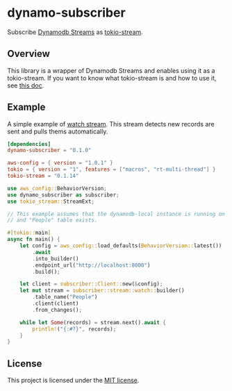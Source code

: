 # dynamo-subscriber

Subscribe [Dynamodb Streams](https://docs.aws.amazon.com/amazondynamodb/latest/developerguide/streamsmain.html) as [tokio-stream](https://tokio.rs/tokio/tutorial/streams).

## Overview

This library is a wrapper of Dynamodb Streams and enables using it as a tokio-stream. If you want to know what tokio-stream is and how to use it, see [this doc](https://crates.io/crates/tokio-stream).

## Example

A simple example of [watch stream](https://docs.rs/tokio-stream/0.1.14/tokio_stream/wrappers/struct.WatchStream.html). This stream detects new records are sent and pulls thems automatically.

```toml
[dependencies]
dynamo-subscriber = "0.1.0"

aws-config = { version = "1.0.1" }
tokio = { version = "1", features = ["macros", "rt-multi-thread"] }
tokio-stream = "0.1.14"
```

```rust
use aws_config::BehaviorVersion;
use dynamo_subscriber as subscriber;
use tokio_stream::StreamExt;

// This example assumes that the dynamodb-local instance is running on localhost:8000
// and "People" table exists.

#[tokio::main]
async fn main() {
    let config = aws_config::load_defaults(BehaviorVersion::latest())
        .await
        .into_builder()
        .endpoint_url("http://localhost:8000")
        .build();

    let client = subscriber::Client::new(&config);
    let mut stream = subscriber::stream::watch::builder()
        .table_name("People")
        .client(client)
        .from_changes();

    while let Some(records) = stream.next().await {
        println!("{:#?}", records);
    }
}
```

## License

This project is licensed under the [MIT license](LICENSE).
